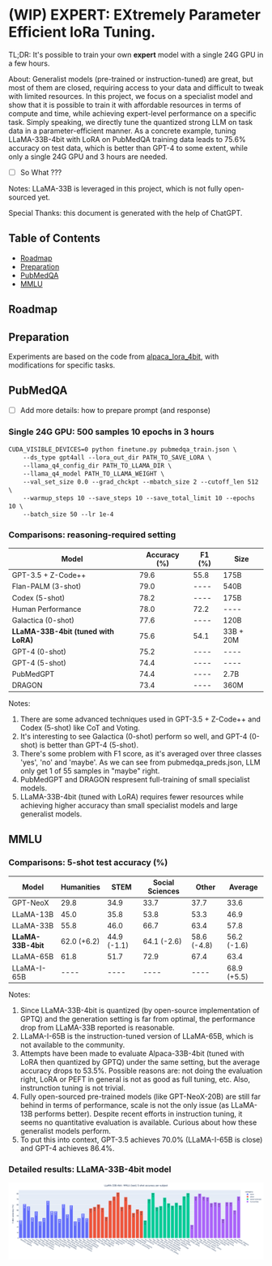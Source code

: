 # (WIP) EXPERT: EXtremely Parameter Efficient loRa Tuning. 

TL;DR: It's possible to train your own **expert** model with a single 24G GPU in a few hours.

About: Generalist models (pre-trained or instruction-tuned) are great, but most of them are closed, requiring access to your data and difficult to tweak with limited resources. In this project, we focus on a specialist model and show that it is possible to train it with affordable resources in terms of compute and time, while achieving expert-level performance on a specific task. Simply speaking, we directly tune the quantized strong LLM on task data in a parameter-efficient manner. As a concrete example, tuning LLaMA-33B-4bit with LoRA on PubMedQA training data leads to 75.6% accuracy on test data, which is better than GPT-4 to some extent, while only a single 24G GPU and 3 hours are needed.

- [ ] So What ???

Notes: LLaMA-33B is leveraged in this project, which is not fully open-sourced yet.

Special Thanks: this document is generated with the help of ChatGPT.

## Table of Contents

- [Roadmap](#roadmap)
- [Preparation](#preparation)
- [PubMedQA](#pubmedqa)
- [MMLU](#mmlu)

## Roadmap

## Preparation
Experiments are based on the code from [alpaca_lora_4bit](https://github.com/johnsmith0031/alpaca_lora_4bit), with modifications for specific tasks.

## PubMedQA

- [ ] Add more details: how to prepare prompt (and response)

### Single 24G GPU: 500 samples 10 epochs in 3 hours
```
CUDA_VISIBLE_DEVICES=0 python finetune.py pubmedqa_train.json \ 
    --ds_type gpt4all --lora_out_dir PATH_TO_SAVE_LORA \
    --llama_q4_config_dir PATH_TO_LLAMA_DIR \ 
    --llama_q4_model PATH_TO_LLAMA_WEIGHT \
    --val_set_size 0.0 --grad_chckpt --mbatch_size 2 --cutoff_len 512 \ 
    --warmup_steps 10 --save_steps 10 --save_total_limit 10 --epochs 10 \ 
    --batch_size 50 --lr 1e-4 
```

### Comparisons: reasoning-required setting
| Model                                | Accuracy (%) | F1 (%) | Size      |
| -------------------------------------|--------------| -------|-----------|
| GPT-3.5 + Z-Code++                   | 79.6         | 55.8   | 175B      |
| Flan-PALM (3-shot)                   | 79.0         | ----   | 540B      |
| Codex (5-shot)                       | 78.2         | ----   | 175B      |
| Human Performance                    | 78.0         | 72.2   | ----      |
| Galactica (0-shot)                   | 77.6         | ----   | 120B      |
| **LLaMA-33B-4bit (tuned with LoRA)** | 75.6         | 54.1   | 33B + 20M |
| GPT-4 (0-shot)                       | 75.2         | ----   | ----      |
| GPT-4 (5-shot)                       | 74.4         | ----   | ----      |
| PubMedGPT                            | 74.4         | ----   | 2.7B      |
| DRAGON                               | 73.4         | ----   | 360M      |

Notes: 
1. There are some advanced techniques used in GPT-3.5 + Z-Code++ and Codex (5-shot) like CoT and Voting.
2. It's interesting to see Galactica (0-shot) perform so well, and GPT-4 (0-shot) is better than GPT-4 (5-shot).
3. There's some problem with F1 score, as it's averaged over three classes 'yes', 'no' and 'maybe'. As we can see from pubmedqa_preds.json, LLM only get 1 of 55 samples in "maybe" right. 
4. PubMedGPT and DRAGON respresent full-training of small specialist models. 
5. LLaMA-33B-4bit (tuned with LoRA) requires fewer resources while achieving higher accuracy than small specialist models and large generalist models.

## MMLU

### Comparisons: 5-shot test accuracy (%)
| Model              | Humanities  | STEM        | Social Sciences | Other        | Average     |
|--------------------|-------------|-------------|-----------------|--------------|-------------|
| GPT-NeoX           | 29.8        | 34.9        | 33.7            | 37.7         | 33.6        |
| LLaMA-13B          | 45.0        | 35.8        | 53.8            | 53.3         | 46.9        |
| LLaMA-33B          | 55.8        | 46.0        | 66.7            | 63.4         | 57.8        |
| **LLaMA-33B-4bit** | 62.0 (+6.2) | 44.9 (-1.1) | 64.1 (-2.6)     | 58.6 (-4.8)  | 56.2 (-1.6) |
| LLaMA-65B          | 61.8        | 51.7        | 72.9            | 67.4         | 63.4        |
| LLaMA-I-65B        | ----        | ----        | ----            | ----         | 68.9 (+5.5) |

Notes: 
1. Since LLaMA-33B-4bit is quantized (by open-source implementation of GPTQ) and the generation setting is far from optimal, the performance drop from LLaMA-33B reported is reasonable.
2. LLaMA-I-65B is the instruction-tuned version of LLaMA-65B, which is not available to the community.
3. Attempts have been made to evaluate Alpaca-33B-4bit (tuned with LoRA then quantized by GPTQ) under the same setting, but the average accuracy drops to 53.5%. Possible reasons are: not doing the evaluation right, LoRA or PEFT in general is not as good as full tuning, etc. Also, instrunction tuning is not trivial.
4. Fully open-sourced pre-trained models (like GPT-NeoX-20B) are still far behind in terms of performance, scale is not the only issue (as LLaMA-13B performs better). Despite recent efforts in instruction tuning, it seems no quantitative evaluation is available. Curious about how these generalist models perform.
5. To put this into context, GPT-3.5 achieves 70.0% (LLaMA-I-65B is close) and GPT-4 achieves 86.4%. 

### Detailed results: LLaMA-33B-4bit model
![detailed results of llama-33b-4bit](mmlu.png)
